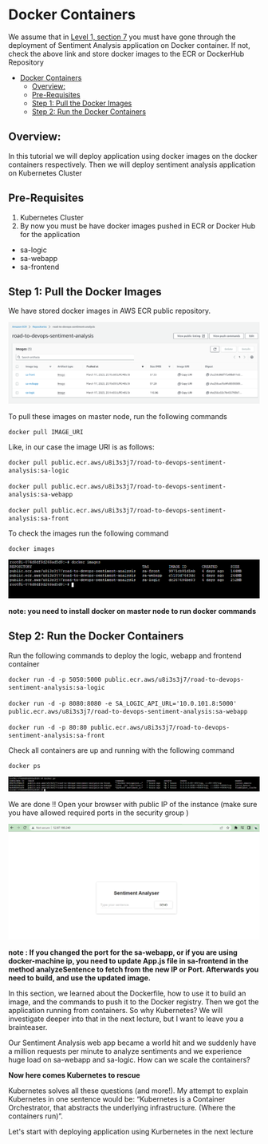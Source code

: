 # Docker Containers 

We assume that in [Level 1, section 7](https://github.com/squareops/road-to-devops/blob/develop/Level-1/M7-Docker/L09-DockerHandsOn.md) you must have gone through the deployment of Sentiment Analysis application on Docker container. If not, check the above link and store docker images to the ECR or DockerHub Repository

- [Docker Containers](#docker-containers)
  - [Overview:](#overview)
  - [Pre-Requisites](#pre-requisites)
  - [Step 1: Pull the Docker Images](#step-1-pull-the-docker-images)
  - [Step 2: Run the Docker Containers](#step-2-run-the-docker-containers)

## Overview:
In this tutorial we will deploy application using docker images on the docker containers respectively. Then we will deploy sentiment analysis application on Kubernetes Cluster

## Pre-Requisites 
1. Kubernetes Cluster
2. By now you must be have docker images pushed in ECR or Docker Hub for the application
- sa-logic 
- sa-webapp
- sa-frontend 

## Step 1: Pull the Docker Images 

We have stored docker images in AWS ECR public repository. 

![](Images/a29.png)

To pull these images on master node, run the following commands 

    docker pull IMAGE_URI 

Like, in our case the image URI is as follows:

```
docker pull public.ecr.aws/u8i3s3j7/road-to-devops-sentiment-analysis:sa-logic

docker pull public.ecr.aws/u8i3s3j7/road-to-devops-sentiment-analysis:sa-webapp

docker pull public.ecr.aws/u8i3s3j7/road-to-devops-sentiment-analysis:sa-front

```
To check the images run the following command

    docker images

![](Images/a30.png)

**note: you need to install docker on master node to run docker commands**

## Step 2: Run the Docker Containers

Run the following commands to deploy the logic, webapp and frontend container 

```
docker run -d -p 5050:5000 public.ecr.aws/u8i3s3j7/road-to-devops-sentiment-analysis:sa-logic

docker run -d -p 8080:8080 -e SA_LOGIC_API_URL='10.0.101.8:5000' public.ecr.aws/u8i3s3j7/road-to-devops-sentiment-analysis:sa-webapp

docker run -d -p 80:80 public.ecr.aws/u8i3s3j7/road-to-devops-sentiment-analysis:sa-front
```

Check all containers are up and running  with the following command 

    docker ps 

![](Images/a31.png)

We are done !! Open your browser with public IP of the instance (make sure you have allowed required ports in the security group )

![](Images/a32.png)

**note : If you changed the port for the sa-webapp, or if you are using docker-machine ip, you need to update App.js file in sa-frontend in the method analyzeSentence to fetch from the new IP or Port. Afterwards you need to build, and use the updated image.**

In this section, we learned about the Dockerfile, how to use it to build an image, and the commands to push it to the Docker registry. Then we got the application running from containers. So why Kubernetes? We will investigate deeper into that in the next lecture, but I want to leave you a brainteaser.

Our Sentiment Analysis web app became a world hit and we suddenly have a million requests per minute to analyze sentiments and we experience huge load on sa-webapp and sa-logic. How can we scale the containers?

**Now here comes Kubernetes to rescue**

Kubernetes solves all these questions (and more!). My attempt to explain Kubernetes in one sentence would be: “Kubernetes is a Container Orchestrator, that abstracts the underlying infrastructure. (Where the containers run)”.

Let's start with deploying application using Kurbernetes in the next lecture 